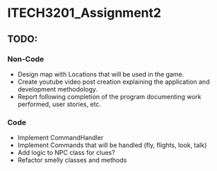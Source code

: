 # ITECH3201_Assignment2

## TODO:
### Non-Code
- Design map with Locations that will be used in the game.
- Create youtube video post creation explaining the application and development methodology.
- Report following completion of the program documenting work performed, user stories, etc.

### Code
- Implement CommandHandler
- Implement Commands that will be handled (fly, flights, look, talk)
- Add logic to NPC class for clues?
- Refactor smelly classes and methods